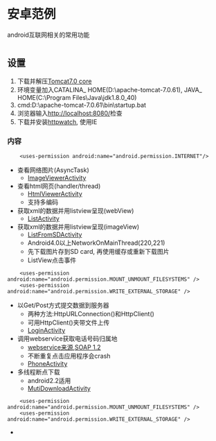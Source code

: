 安卓范例
===================================
  android互联网相关的常用功能<h1>

设置
-----------------------------------


1. 下载并解压[Tomcat7.0 core](https://tomcat.apache.org/download-70.cgi)
2. 环境变量加入CATALINA_ HOME(D:\apache-tomcat-7.0.61), JAVA_ HOME(C:\Program Files\Java\jdk1.8.0_40)
3. cmd:D:\apache-tomcat-7.0.61\bin\startup.bat
4. 浏览器输入[http://localhost:8080/](http://localhost:8080/)检查
5. 下载并安装[httpwatch](https://www.httpwatch.com/download/), 使用IE

### 内容
```   
	<uses-permission android:name="android.permission.INTERNET"/>
```   
* 查看网络图片(AsyncTask)
	* [ImageViewerActivity](https://github.com/JetAircraft/Web-toolkits/blob/master/src/com/example/web/ImageViewerActivity.java)
* 查看html网页(handler/thread)
	* [HtmlViewerActivity](https://github.com/JetAircraft/Web-toolkits/blob/master/src/com/example/web/HtmlViewerActivity.java)
	* 支持多编码 
* 获取xml的数据并用listview呈现(webView)
	* [ListActivity](https://github.com/JetAircraft/Web-toolkits/blob/master/src/com/example/web/ListActivity.java)
* 获取xml的数据并用listview呈现(imageView)
	* [ListFromSDActivity](https://github.com/JetAircraft/Web-toolkits/blob/master/src/com/example/web/ListFromSDActivity.java)
	* Android4.0以上NetworkOnMainThread(220,221)
	* 先下载图片存到SD card, 再使用缓存或重新下载图片
	* ListView点击事件

```   
    <uses-permission android:name="android.permission.MOUNT_UNMOUNT_FILESYSTEMS" />
    <uses-permission android:name="android.permission.WRITE_EXTERNAL_STORAGE" />

```   
* 以Get/Post方式提交数据到服务器
	* 两种方法:HttpURLConnection()和HttpClient()
	* 可用HttpClient()夹带文件上传
	* [LoginActivity](https://github.com/JetAircraft/Web-toolkits/blob/master/src/com/example/web/LoginActivity.java)
* 调用webservice获取电话号码归属地
	* [webservice来源,SOAP 1.2](http://webservice.webxml.com.cn/WebServices/MobileCodeWS.asmx?op=getMobileCodeInfo)
	* 不断重复点击应用程序会crash
	* [PhoneActivity](https://github.com/JetAircraft/Web-toolkits/blob/master/src/com/example/web/PhoneActivity.java)
* 多线程断点下载
	* android2.2适用
	* [MutiDownloadActivity](https://github.com/JetAircraft/Web-toolkits/blob/master/src/com/example/web/MutiDownloadActivity.java)
```   
    <uses-permission android:name="android.permission.MOUNT_UNMOUNT_FILESYSTEMS" />
    <uses-permission android:name="android.permission.WRITE_EXTERNAL_STORAGE" />

```  
* 